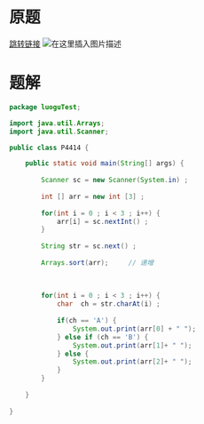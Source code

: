 ﻿# 原题
[跳转链接](https://www.luogu.com.cn/problem/P4414)
![在这里插入图片描述](https://img-blog.csdnimg.cn/20210319174124759.png?x-oss-process=image/watermark,type_ZmFuZ3poZW5naGVpdGk,shadow_10,text_aHR0cHM6Ly9ibG9nLmNzZG4ubmV0L1F1YW50dW1Zb3U=,size_16,color_FFFFFF,t_70)

# 题解

```java
package luoguTest;

import java.util.Arrays;
import java.util.Scanner;

public class P4414 {

	public static void main(String[] args) {
		
        Scanner sc = new Scanner(System.in) ;
        
        int [] arr = new int [3] ;
        
        for(int i = 0 ; i < 3 ; i++) {
        	arr[i] = sc.nextInt() ;
        }
        
        String str = sc.next() ;
        
        Arrays.sort(arr);     // 递增
        
      
        
        for(int i = 0 ; i < 3 ; i++) {
            char  ch = str.charAt(i) ;
            
            if(ch == 'A') {
            	System.out.print(arr[0] + " ");
            } else if (ch == 'B') {
            	System.out.print(arr[1]+ " ");
            } else {
            	System.out.print(arr[2]+ " ");
            }
        }
        
    }
	
}
       

```


